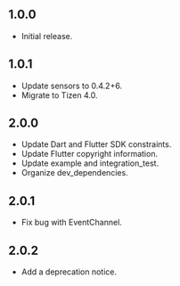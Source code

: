 ## 1.0.0

* Initial release.

## 1.0.1

* Update sensors to 0.4.2+6.
* Migrate to Tizen 4.0.

## 2.0.0

* Update Dart and Flutter SDK constraints.
* Update Flutter copyright information.
* Update example and integration_test.
* Organize dev_dependencies.

## 2.0.1

* Fix bug with EventChannel.

## 2.0.2

* Add a deprecation notice.

